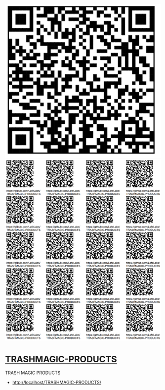 ![](qrcode.png)
![](qrcode-page.png)

# [TRASHMAGIC-PRODUCTS](https://github.com/LafeLabs/TRASHMAGIC-PRODUCTS)

TRASH MAGIC PRODUCTS

 - [http://localhost/TRASHMAGIC-PRODUCTS/](http://localhost/TRASHMAGIC-PRODUCTS/)